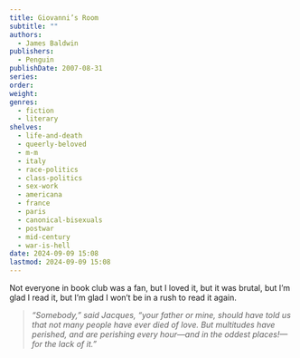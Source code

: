 ```yaml
---
title: Giovanni’s Room
subtitle: ""
authors:
  - James Baldwin
publishers:
  - Penguin
publishDate: 2007-08-31
series: 
order: 
weight: 
genres:
  - fiction
  - literary
shelves:
  - life-and-death
  - queerly-beloved
  - m-m
  - italy
  - race-politics
  - class-politics
  - sex-work
  - americana
  - france
  - paris
  - canonical-bisexuals
  - postwar
  - mid-century
  - war-is-hell
date: 2024-09-09 15:08
lastmod: 2024-09-09 15:08
---
```

Not everyone in book club was a fan, but I loved it, but it was brutal, but I’m glad I read it, but I’m glad I won’t be in a rush to read it again.

> _“Somebody,” said Jacques, “your father or mine, should have told us that not many people have ever died of love. But multitudes have perished, and are perishing every hour—and in the oddest places!—for the lack of it.”_